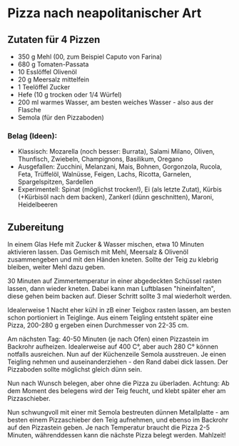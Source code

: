 # Pizza nach neapolitanischer Art

## Zutaten für 4 Pizzen

* 350 g Mehl (00, zum Beispiel Caputo von Farina)
* 680 g Tomaten-Passata
* 10 Esslöffel Olivenöl
* 20 g Meersalz mittelfein
* 1 Teelöffel Zucker
* Hefe (10 g trocken oder 1/4 Würfel)
* 200 ml warmes Wasser, am besten weiches Wasser - also aus der Flasche
* Semola (für den Pizzaboden)

### Belag (Ideen):
* Klassisch: Mozarella (noch besser: Burrata), Salami Milano, Oliven, Thunfisch, Zwiebeln, Champignons, Basilikum, Oregano
* Ausgefallen: Zucchini, Melanzani, Mais, Bohnen, Gorgonzola, Rucola, Feta, Trüffelöl, Walnüsse, Feigen, Lachs, Ricotta, Garnelen, Spargelspitzen, Sardellen
* Experimentell: Spinat (möglichst trocken!), Ei (als letzte Zutat), Kürbis (+Kürbisöl nach dem backen), Zankerl (dünn geschnitten), Maroni, Heidelbeeren

## Zubereitung

In einem Glas Hefe mit Zucker & Wasser mischen, etwa 10 Minuten aktivieren lassen.
Das Gemisch mit Mehl, Meersalz & Olivenöl zusammengeben und mit den Händen kneten.
Sollte der Teig zu klebrig bleiben, weiter Mehl dazu geben.

30 Minuten auf Zimmertemperatur in einer abgedeckten Schüssel rasten lassen, dann wieder kneten.
Dabei kann man Luftblasen "hineinfalten", diese gehen beim backen auf.
Dieser Schritt sollte 3 mal wiederholt werden.

Idealerweise 1 Nacht eher kühl in zB einer Teigbox rasten lassen, am besten schon portioniert in Teiglinge.
Aus einem Teigling entsteht später eine Pizza, 200-280 g ergeben einen Durchmesser von 22-35 cm.

Am nächsten Tag:
40-50 Minuten (je nach Ofen) einen Pizzastein im Backrohr aufheizen. Idealerweise auf 400 C°, aber auch 280 C° können notfalls ausreichen.
Nun auf der Küchenzeile Semola ausstreuen.
Je einen Teigling nehmen und auseinanderziehen - den Rand dabei dick lassen.
Der Pizzaboden sollte möglichst gleich dünn sein.

Nun nach Wunsch belegen, aber ohne die Pizza zu überladen.
Achtung: Ab dem Moment des belegens wird der Teig feucht, und klebt später eher am Pizzaschieber.

Nun schwungvoll mit einer mit Semola bestreuten dünnen Metallplatte - am besten einem Pizzaschieber den Teig aufnehmen,
und ebenso im Backrohr auf den Pizzastein geben. Je nach Temperatur braucht die Pizza 2-5 Minuten, währenddessen kann die nächste Pizza belegt werden.
Mahlzeit!
